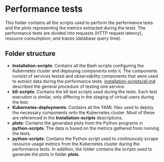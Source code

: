 # Performance tests
This folder contains all the scripts used to perform the performance tests and the plots representing the metrics extracted during the tests. The performance tests are divided into requests (HTTP request latency), resource consumption, and traces (database query time).

## Folder structure

* **Installation-scripts**: Contains all the Bash scripts configuring the Kubernetes cluster and deploying components onto it. The components consist of services tested and observability components that were used to extract data during the performance tests. [installation-scripts/all.md](./installation-scripts/all.md) described the general procedure of testing one service.
* **k6-scripts**: Contains the k6 test scripts used during the tests. Each test execution is similar, only differing in the staging of virtual users during the test.
* **Kubernetes-deployments**: Contains all the YAML files used to deploy the necessary components onto the Kubernetes cluster. Most of these are referenced in the **Installation-scripts** descriptions.
* **plots**: Contains the generated plots from the Python programs in **python-scripts**. The data is based on the metrics gathered from running the tests.
* **python-scripts**: Contains the Python script used to continuously scrape resource usage metrics from the Kubernetes cluster during the performance tests. In addition, the folder contains the scripts used to generate the plots in folder **plots**.